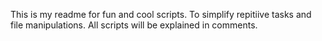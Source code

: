 This is my readme for fun and cool scripts.
To simplify repitiive tasks and file manipulations.
All scripts will be explained in comments.
